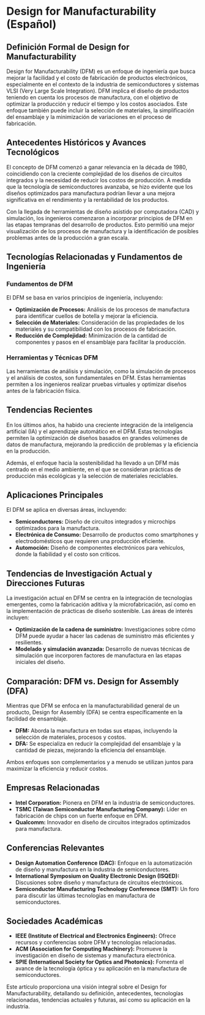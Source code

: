 # Design for Manufacturability (Español)

## Definición Formal de Design for Manufacturability

Design for Manufacturability (DFM) es un enfoque de ingeniería que busca mejorar la facilidad y el costo de fabricación de productos electrónicos, especialmente en el contexto de la industria de semiconductores y sistemas VLSI (Very Large Scale Integration). DFM implica el diseño de productos teniendo en cuenta los procesos de manufactura, con el objetivo de optimizar la producción y reducir el tiempo y los costos asociados. Este enfoque también puede incluir la selección de materiales, la simplificación del ensamblaje y la minimización de variaciones en el proceso de fabricación.

## Antecedentes Históricos y Avances Tecnológicos

El concepto de DFM comenzó a ganar relevancia en la década de 1980, coincidiendo con la creciente complejidad de los diseños de circuitos integrados y la necesidad de reducir los costos de producción. A medida que la tecnología de semiconductores avanzaba, se hizo evidente que los diseños optimizados para manufactura podrían llevar a una mejora significativa en el rendimiento y la rentabilidad de los productos.

Con la llegada de herramientas de diseño asistido por computadora (CAD) y simulación, los ingenieros comenzaron a incorporar principios de DFM en las etapas tempranas del desarrollo de productos. Esto permitió una mejor visualización de los procesos de manufactura y la identificación de posibles problemas antes de la producción a gran escala.

## Tecnologías Relacionadas y Fundamentos de Ingeniería

### Fundamentos de DFM

El DFM se basa en varios principios de ingeniería, incluyendo:

- **Optimización de Procesos:** Análisis de los procesos de manufactura para identificar cuellos de botella y mejorar la eficiencia.
- **Selección de Materiales:** Consideración de las propiedades de los materiales y su compatibilidad con los procesos de fabricación.
- **Reducción de Complejidad:** Minimización de la cantidad de componentes y pasos en el ensamblaje para facilitar la producción.

### Herramientas y Técnicas DFM

Las herramientas de análisis y simulación, como la simulación de procesos y el análisis de costos, son fundamentales en DFM. Estas herramientas permiten a los ingenieros realizar pruebas virtuales y optimizar diseños antes de la fabricación física.

## Tendencias Recientes

En los últimos años, ha habido una creciente integración de la inteligencia artificial (IA) y el aprendizaje automático en el DFM. Estas tecnologías permiten la optimización de diseños basados en grandes volúmenes de datos de manufactura, mejorando la predicción de problemas y la eficiencia en la producción.

Además, el enfoque hacia la sostenibilidad ha llevado a un DFM más centrado en el medio ambiente, en el que se consideran prácticas de producción más ecológicas y la selección de materiales reciclables.

## Aplicaciones Principales

El DFM se aplica en diversas áreas, incluyendo:

- **Semiconductores:** Diseño de circuitos integrados y microchips optimizados para la manufactura.
- **Electrónica de Consumo:** Desarrollo de productos como smartphones y electrodomésticos que requieren una producción eficiente.
- **Automoción:** Diseño de componentes electrónicos para vehículos, donde la fiabilidad y el costo son críticos.

## Tendencias de Investigación Actual y Direcciones Futuras

La investigación actual en DFM se centra en la integración de tecnologías emergentes, como la fabricación aditiva y la microfabricación, así como en la implementación de prácticas de diseño sostenible. Las áreas de interés incluyen:

- **Optimización de la cadena de suministro:** Investigaciones sobre cómo DFM puede ayudar a hacer las cadenas de suministro más eficientes y resilientes.
- **Modelado y simulación avanzada:** Desarrollo de nuevas técnicas de simulación que incorporen factores de manufactura en las etapas iniciales del diseño.
  
## Comparación: DFM vs. Design for Assembly (DFA)

Mientras que DFM se enfoca en la manufacturabilidad general de un producto, Design for Assembly (DFA) se centra específicamente en la facilidad de ensamblaje. 

- **DFM:** Aborda la manufactura en todas sus etapas, incluyendo la selección de materiales, procesos y costos.
- **DFA:** Se especializa en reducir la complejidad del ensamblaje y la cantidad de piezas, mejorando la eficiencia del ensamblaje.

Ambos enfoques son complementarios y a menudo se utilizan juntos para maximizar la eficiencia y reducir costos.

## Empresas Relacionadas

- **Intel Corporation:** Pionera en DFM en la industria de semiconductores.
- **TSMC (Taiwan Semiconductor Manufacturing Company):** Líder en fabricación de chips con un fuerte enfoque en DFM.
- **Qualcomm:** Innovador en diseño de circuitos integrados optimizados para manufactura.

## Conferencias Relevantes

- **Design Automation Conference (DAC):** Enfoque en la automatización de diseño y manufactura en la industria de semiconductores.
- **International Symposium on Quality Electronic Design (ISQED):** Discusiones sobre diseño y manufactura de circuitos electrónicos.
- **Semiconductor Manufacturing Technology Conference (SMT):** Un foro para discutir las últimas tecnologías en manufactura de semiconductores.

## Sociedades Académicas

- **IEEE (Institute of Electrical and Electronics Engineers):** Ofrece recursos y conferencias sobre DFM y tecnologías relacionadas.
- **ACM (Association for Computing Machinery):** Promueve la investigación en diseño de sistemas y manufactura electrónica.
- **SPIE (International Society for Optics and Photonics):** Fomenta el avance de la tecnología óptica y su aplicación en la manufactura de semiconductores.

Este artículo proporciona una visión integral sobre el Design for Manufacturability, detallando su definición, antecedentes, tecnologías relacionadas, tendencias actuales y futuras, así como su aplicación en la industria.